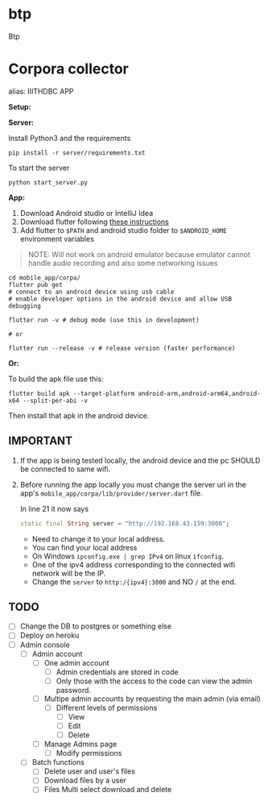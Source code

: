 # btp
Btp
# Corpora collector

alias: IIITHDBC APP

**Setup:**

**Server:**

Install Python3 and the requirements

```shell
pip install -r server/requirements.txt
```

To start the server

```shell
python start_server.py
```

**App:**

1. Download Android studio or IntelliJ Idea
2. Download flutter following [these instructions](https://flutter.dev/docs/get-started/install)
3. Add flutter to `$PATH` and android studio folder to `$ANDROID_HOME` environment variables

> NOTE: Will not work on android emulator because emulator cannot handle audio recording and also some networking issues

```shell
cd mobile_app/corpa/
flutter pub get
# connect to an android device using usb cable
# enable developer options in the android device and allow USB debugging

flutter run -v # debug mode (use this in development)

# or

flutter run --release -v # release version (faster performance)
```

**Or:**

To build the apk file use this:

```shell
flutter build apk --target-platform android-arm,android-arm64,android-x64 --split-per-abi -v
```

Then install that apk in the android device.

## IMPORTANT

1. If the app is being tested locally, the android device and the pc SHOULD be connected to same wifi.

2. Before running the app locally you must change the server url in the app's `mobile_app/corpa/lib/provider/server.dart` file.

   In line 21 it now says

   ```dart
   static final String server = "http://192.168.43.159:3000";
   ```

   - Need to change it to your local address.
   - You can find your local address
   - On Windows `ipconfig.exe | grep IPv4` on linux `ifconfig`.
   - One of the ipv4 address corresponding to the connected wifi network will be the IP.
   - Change the `server` to `http:/{ipv4}:3000` and NO `/` at the end.

## TODO

- [ ] Change the DB to postgres or something else
- [ ] Deploy on heroku
- [ ] Admin console
  - [ ] Admin account
    - [ ] One admin account
      - [ ] Admin credentials are stored in code
      - [ ] Only those with the access to the code can view the admin password.
    - [ ] Multipe admin accounts by requesting the main admin (via email)
      - [ ] Different levels of permissions
        - [ ] View
        - [ ] Edit
        - [ ] Delete
    - [ ] Manage Admins page
      - [ ] Modify permissions
  - [ ] Batch functions
    - [ ] Delete user and user's files
    - [ ] Download files by a user
    - [ ] Files Multi select download and delete
